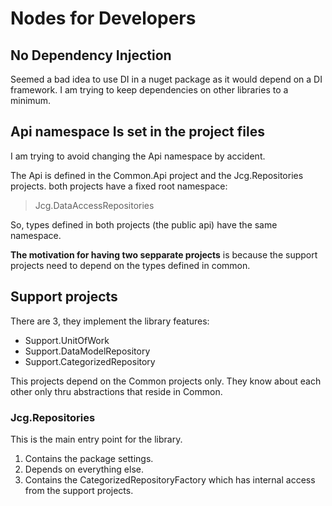 
# Nodes for Developers

## No Dependency Injection

Seemed a bad idea to use DI in a nuget package as it would depend on a DI framework. I am trying to keep dependencies on other libraries to a minimum.

## Api namespace Is set in the project files
I am trying to avoid changing the Api namespace by accident.

The Api is defined in the Common.Api project and the Jcg.Repositories projects. both projects have a fixed root namespace:

> <RootNamespace>Jcg.DataAccessRepositories</RootNamespace>

So, types defined in both projects (the public api) have the same namespace.

**The motivation for having two sepparate projects** is because the support projects need to depend on the types defined in common.


## Support projects
There are 3, they implement the library features:
- Support.UnitOfWork
- Support.DataModelRepository
- Support.CategorizedRepository

This projects depend on the Common projects only. They know about each other only thru abstractions that reside in Common. 

### Jcg.Repositories

This is the main entry point for the library.

1. Contains the package settings.
2. Depends on everything else.
3. Contains the CategorizedRepositoryFactory which has internal access from the support projects.


